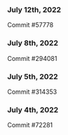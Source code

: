 ### July 12th, 2022

Commit #57778

### July 8th, 2022

Commit #294081

### July 5th, 2022

Commit #314353


### July 4th, 2022

Commit #72281
